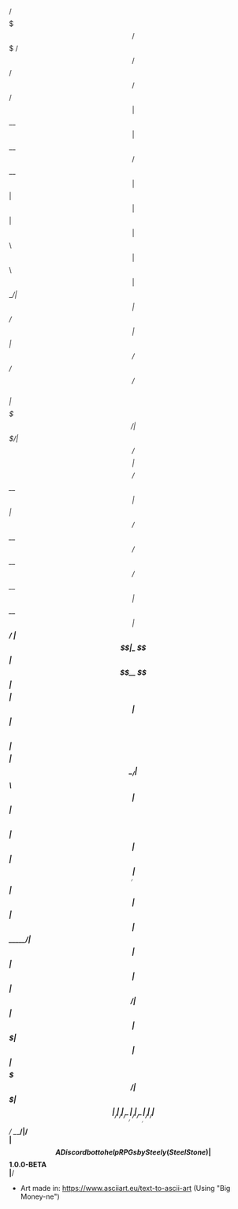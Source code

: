                                                                                          
/$$$$$$$  /$$$$$$$   /$$$$$$  /$$   /$$           /$$ /$$                                
| $$__  $$| $$__  $$ /$$__  $$| $$  | $$          | $$| $$                               
| $$  \ $$| $$  \ $$| $$  \__/| $$  | $$  /$$$$$$ | $$| $$  /$$$$$$   /$$$$$$  /$$$$$$   
| $$$$$$$/| $$$$$$$/| $$ /$$$$| $$$$$$$$ /$$__  $$| $$| $$ /$$__  $$ /$$__  $$/$$__  $$  
| $$__  $$| $$____/ | $$|_  $$| $$__  $$| $$$$$$$$| $$| $$| $$  \ $$| $$$$$$$$| $$  \__/ 
| $$  \ $$| $$      | $$  \ $$| $$  | $$| $$_____/| $$| $$| $$  | $$| $$_____/| $$       
| $$  | $$| $$      |  $$$$$$/| $$  | $$|  $$$$$$$| $$| $$| $$$$$$$/|  $$$$$$$| $$       
|__/  |__/|__/       \______/ |__/  |__/ \_______/|__/|__/| $$____/  \_______/|__/       
                                                         | $$                            
    A Discord bot to help RPGs by Steely (SteelStone)    | $$    1.0.0-BETA              
                                                         |__/                            
                                                                                         
* Art made in: https://www.asciiart.eu/text-to-ascii-art (Using "Big Money-ne")          
